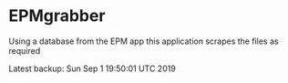 # EPMgrabber
Using a database from the EPM app this application scrapes the files as required


Latest backup: Sun Sep 1 19:50:01 UTC 2019
